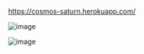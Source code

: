 https://cosmos-saturn.herokuapp.com/


![image](https://user-images.githubusercontent.com/79609549/199274977-58ca78b9-8736-4d7c-a5c0-4db8fa2a6cb2.png)

![image](https://user-images.githubusercontent.com/79609549/199275056-9b580f7e-99a2-4503-87da-37e6015288f5.png)
